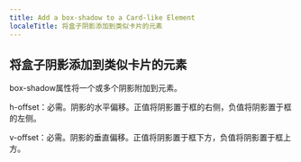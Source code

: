 ```yaml
---
title: Add a box-shadow to a Card-like Element
localeTitle: 将盒子阴影添加到类似卡片的元素
---
```

## 将盒子阴影添加到类似卡片的元素

box-shadow属性将一个或多个阴影附加到元素。

h-offset：必需。阴影的水平偏移。正值将阴影置于框的右侧，负值将阴影置于框的左侧。

v-offset：必需。阴影的垂直偏移。正值将阴影置于框下方，负值将阴影置于框上方。
